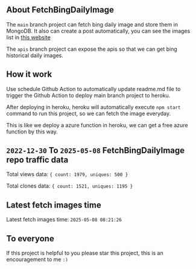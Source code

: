 ## About FetchBingDailyImage

The `main` branch project can fetch bing daily image and store them in MongoDB.
It also can create a post automatically, you can see the images list in [this website](https://oursalbum.netlify.app)

The `apis` branch project can expose the apis so that we can get bing historical daily images.

## How it work

Use schedule Github Action to automatically update readme.md file to trigger the Github Action to deploy main branch project to heroku.

After deploying in heroku, heroku will automatically execute `npm start` command to run this project, so we can fetch the image everyday.

This is like we deploy a azure function in heroku, we can get a free azure function by this way.

## `2022-12-30` To `2025-05-08` FetchBingDailyImage repo traffic data

Total views data: `{ count: 1979, uniques: 500 }`

Total clones data: `{ count: 1521, uniques: 1195 }`

## Latest fetch images time

Latest fetch images time: `2025-05-08 08:21:26`

## To everyone

If this project is helpful to you please star this project, this is an encouragement to me `:)`



